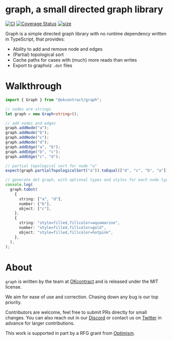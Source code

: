 # graph, a small directed graph library

[![CI](https://github.com/okcontract/graph/actions/workflows/main.yml/badge.svg)](https://github.com/okcontract/graph/actions?query=branch%3Amain++)
[![Coverage Status](https://coveralls.io/repos/github/okcontract/graph/badge.svg?branch=main)](https://coveralls.io/github/okcontract/graph?branch=main)
[![size](https://deno.bundlejs.com/badge?q=@okcontract/graph)](https://bundlephobia.com/package/@okcontract/graph)

Graph is a simple directed graph library with no runtime dependency written in
TypeScript, that provides:

- Ability to add and remove node and edges
- (Partial) topological sort
- Cache paths for cases with (much) more reads than writes
- Export to graphviz `.dot` files

# Walkthrough

```ts
import { Graph } from "@okcontract/graph";

// nodes are strings
let graph = new Graph<string>();

// add nodes and edges
graph.addNode("a");
graph.addNode("b");
graph.addNode("c");
graph.addNode("d");
graph.addEdge("a", "b");
graph.addEdge("b", "c");
graph.addEdge("c", "d");

// partial topological sort for node "a"
expect(graph.partialTopologicalSort("a")).toEqual(["d", "c", "b", "a"]);

// generate dot graph, with optional types and styles for each node type
console.log(
  graph.toDot(
    {
      string: ["a", "d"],
      number: ["b"],
      object: ["c"],
    },
    {
      string: "style=filled,fillcolor=aquamarine",
      number: "style=filled,fillcolor=gold",
      object: "style=filled,fillcolor=hotpink",
    },
  ),
);
```

# About

`graph` is written by the team at [OKcontract](https://okcontract.com) and is
released under the MIT license.

We aim for ease of use and correction. Chasing down any bug is our top
priority.

Contributors are welcome, feel free to submit PRs directly for small changes.
You can also reach out in our [Discord](https://discord.gg/Cun5aF7k) or
contact us on [Twitter](https://x.com/okcontract) in advance for larger
contributions.

This work is supported in part by a RFG grant from
[Optimism](https://optimism.io).
